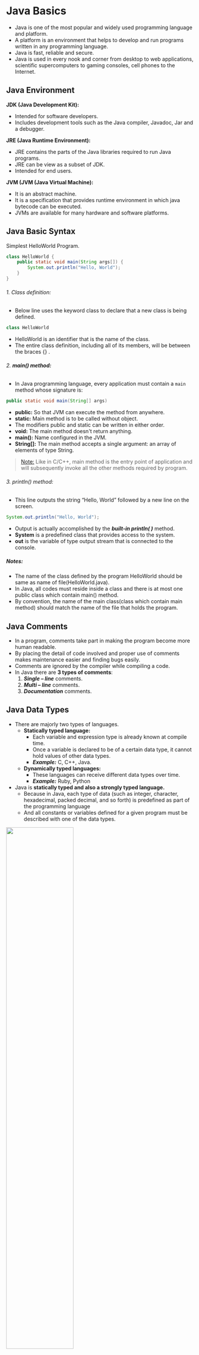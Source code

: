 # Java Basics

- Java is one of the most popular and widely used programming language and platform. 
- A platform is an environment that helps to develop and run programs written in any programming language.
- Java is fast, reliable and secure. 
- Java is used in every nook and corner from desktop to web applications, scientific supercomputers to gaming consoles, cell phones to the Internet.

## Java Environment

**JDK (Java Development Kit):**

- Intended for software developers.
- Includes development tools such as the Java compiler,  Javadoc,  Jar and a debugger.

**JRE (Java Runtime Environment):** 

- JRE contains the parts of the Java libraries required to run Java programs.
- JRE can be view as a subset of JDK.
- Intended for end users. 

**JVM (JVM (Java Virtual Machine):**

- It is an abstract machine. 
- It is a specification that provides runtime environment in which java bytecode can be executed. 
- JVMs are available for many hardware and software platforms. 



## Java Basic Syntax

Simplest HelloWorld Program.

```java
class HelloWorld {
    public static void main(String args[]) { 
        System.out.println("Hello, World"); 
    } 
} 
```

###### 1. Class definition:

- Below line uses the keyword class to declare that a new class is being defined.

```java
class HelloWorld
```

- HelloWorld is an identifier that is the name of the class. 
- The entire class definition, including all of its members, will be between the braces {} .

###### 2. **main() method:** 

- In Java programming language, every application must contain a `main` method whose signature is:

```java
public static void main(String[] args)
```

- **public:** So that JVM can execute the method from anywhere.
- **static:** Main method is to be called without object. 
- The modifiers public and static can be written in either order.
- **void:** The main method doesn't return anything.
- **main():** Name configured in the JVM.
- **String[]:** The main method accepts a single argument:  an array of elements of type String.

> [Note:]() Like in C/C++, main method is the entry point of application and will subsequently invoke all the other methods required by program.

###### 3. println() method:

- This line outputs the string “Hello, World” followed by a new line on the screen.

```java
System.out.println("Hello, World");
```

- Output is actually accomplished by the ***built-in println( )*** method. 
- **System** is a predefined class that provides access to the system.
- **out** is the variable of type output stream that is connected to the console.

##### Notes:

- The name of the class defined by the program HelloWorld should be same as name of file(HelloWorld.java).
- In Java, all codes must reside inside a class and there is at most one public class which contain main() method.
- By convention, the name of the main class(class which contain main method) should match the name of the file that holds the program.





## Java Comments

- In a program, comments take part in making the program become more human readable.
- By placing the detail of code involved and proper use of comments makes maintenance easier and finding bugs easily. 
- Comments are ignored by the compiler while compiling a code.
- In Java there are **3 types of comments**:
    1. ***Single – line*** comments.
    2. ***Multi – line*** comments.
    3. ***Documentation*** comments.





## Java Data Types

- There are majorly two types of languages.
    - **Statically typed language:** 
        - Each variable and expression type is already known at compile time.
        - Once a variable is declared to be of a certain data type, it cannot hold values of other data types.
        - ***Example:*** C, C++,  Java.
    - **Dynamically typed languages:** 
        - These languages can receive different data types over time.
        - ***Example:***  Ruby, Python
- Java is **statically typed and also a strongly typed language.** 
    - Because in Java, each type of data (such as integer, character, hexadecimal, packed decimal, and so forth) is predefined as part of the programming language
    - And all constants or variables defined for a given program must be described with one of the data types.

<img src="assets/Data-types-in-Java.jpg" width="60%">

### Primitive Data Types

![img](assets/Primitive-Data-Types-in-Java-4.jpg)

##### Notes:

- In Java SE 8 and later, we can use the int data type to represent an unsigned 32-bit integer, which has value in the range [0, 2<sup>32</sup>-1]. Use the Integer class to use int data type as an unsigned integer.
- As above we can use the long data type to represent an unsigned 64-bit long, which has a minimum value of 0 and a maximum value of 2<sup>64</sup>-1. The Long class also contains methods like compareUnsigned, divideUnsigned etc to support arithmetic operations for unsigned long.
- Both float and double data types were designed especially for scientific calculations, where approximation errors are acceptable. If accuracy is the most prior concern then, recommended not to use them and use ***[BigDecimal](http://docs.oracle.com/javase/1.5.0/docs/api/java/math/BigDecimal.html)*** class instead. For details: ***[Rounding off errors in Java](https://www.geeksforgeeks.org/rounding-off-errors-java/)***.

### Non-Primitive / Reference Data Types

- The **Reference Data Types** will contain a memory address of variable value because the reference types won’t store the variable value directly in memory. 
- They are ***[strings](https://www.geeksforgeeks.org/strings-in-java/)***, ***[objects](https://www.geeksforgeeks.org/classes-objects-java/)***, ***[arrays](https://www.geeksforgeeks.org/arrays-in-java/)***, etc.

#### Strings:

- ***[Strings](https://www.geeksforgeeks.org/strings-in-java/)*** are defined as an array of characters.
- The difference between a character array and a string is the string is terminated with a special character **'\0'**.

**Basic Syntax:**

```
<String_Type> <string_variable> = “<sequence_of_string>”;
```

***Example:***

```java
// Declare String without using new operator 
String s = "GeeksforGeeks"; 

// Declare String using new operator 
String s1 = new String("GeeksforGeeks"); 
```

#### Class:

- A [Class]() is a user-defined blueprint or prototype from which objects are created. 
- It represents the set of properties or methods that are common to all objects of one type. 
- In general, class declarations can include these components, in order:
    1. **Modifiers:** A class can be public or has default access (Refer [this](https://www.geeksforgeeks.org/access-specifiers-for-classes-or-interfaces-in-java/) for details).
    2. **Class name:** The name should begin with a initial letter (capitalized by convention).
    3. **Superclass(if any):** The name of the class’s parent (superclass), if any, preceded by the keyword ***extends***. A class can only extend (subclass) one parent.
    4. **Interfaces(if any):** A comma-separated list of interfaces implemented by the class, if any, preceded by the keyword ***implements***. A class can implement more than one interface.
    5. **Body:** The class body surrounded by braces, { }.

#### Object:

- [Object]()is a basic unit of Object-Oriented Programming and represents the real-life entities.  
- A typical Java program creates many objects, which as we know, interact by invoking methods. 
- An object consists of :
    1. **State:**  It is represented by ***attributes*** of an object. It also reflects the ***properties*** of an object.
    2. **Behavior:** It is represented by ***methods*** of an object. It also reflects the ***response*** of an object with other objects.
    3. **Identity** : It gives a ***unique name*** to an object and enables one object to ***interact*** with other objects.

#### Interface:

- Like a class, an [Interface]() can have methods and variables.
- But the methods declared in an interface are by default ***abstract*** (only method signature, no body).  
- Interfaces specify ***what a class must do and not how***. It is the blueprint of the class.
- An Interface is about capabilities like a Player may be an interface and any class implementing Player must be able to (or must implement) move(). So it specifies a set of methods that the class has to implement.
- If a class implements an interface and does not provide method bodies for all functions specified in the interface, then class must be declared abstract.
- A Java library example is, ***[Comparator Interface](https://www.geeksforgeeks.org/comparator-interface-java/)***, if a class implements this interface, then it can be used to sort a collection.

#### Array:

- ***[Array](https://www.geeksforgeeks.org/arrays-in-java/)*** is a ***group of like-typed variables*** that are referred to by a common name.
- Arrays in Java work differently than they do in C/C++. 
- Following are some important point about Java arrays.
    - In Java all arrays are dynamically allocated. (discussed below).
    - Since arrays are objects in Java, we can find their length using member length. 
    - This is different from C/C++ where we find length using sizeof.
    - A Java array variable can also be declared like other variables with [] after the data type.
    - The variables in the array are ordered and have an index beginning from 0.
    - Java array can be also be used as a static field, a local variable or a method parameter.
    - The **size** of an array must be specified by an int value and not long or short.
    - The direct superclass of an array type is ***[Object](https://www.geeksforgeeks.org/object-class-in-java/)***.
    - Every array type implements the interfaces ***[Cloneable](https://www.geeksforgeeks.org/marker-interface-java/)*** and ***[java.io.Serializable](https://www.geeksforgeeks.org/serialization-in-java/)***.





## Java Variables

###### What is a Variable ?

- A variable is a name given to a memory location and is the basic unit of storage in a program.
- The value stored in a variable can be changed during program execution.
- It is only a name given to a memory location, all the operations done on the variable effects that memory location.
- In Java, all the variables must be declared before use.

###### How to declare variables ?

<img src="assets/Variables-in-Java.png" width="30%">

- **datatype:** Type of data that can be stored in this variable.
- **variable_name:** Name given to the variable.
- **value:** It is the initial value stored in the variable.

***Examples:***

```java
float simpleInterest; //Declaring float variable
int time = 10, speed = 20; //Declaring and Initializing integer variable
char var = 'h'; // Declaring and Initializing character variable
```

### Types of Variables

###### 1. Local Variables: 

- A variable defined within a block or method or constructor is called local variable.

- These variable are created when the block in entered or the function is called and destroyed after exiting from the block or when the call returns from the function.
- The scope of these variables exists only within the block in which the variable is declared. i.e. we can access these variable only within that block.
- ***Initilisation*** of Local Variable is ***Mandatory***.

***Example:***

```java
public class StudentDetails { 
    public void StudentAge() { 
        // local variable age 
        int age = 0; 
        age = age + 5; 
        System.out.println("Student age is : " + age); 
    } 
  
    public static void main(String args[]) { 
        StudentDetails obj = new StudentDetails(); 
        obj.StudentAge(); 
    } 
} 
```

**Output:**

```
Student age is : 5
```

Here, the variable age is a local variable to the function StudentAge(). If we use the variable age outside StudentAge() function, the compiler will produce an error



###### 2. Instance Variables: 

- Instance variables are ***non-static variables*** and are ***declared in a class outside any method, constructor or block***.
- These variables are created when an object of the class is created and destroyed when the object is destroyed.
- Unlike local variables, we may use access specifiers for instance variables. If we do not specify any access specifier then the default access specifier will be used.
- ***Initilisation*** of Instance Variable is ***NOT Mandatory***. Its default value is 0.
- Instance Variable can be accessed only by creating objects.
- In case we have multiple objects as in the below program, ***each object will have its own copies of instance variables***.

***Examples:***

```java
import java.io.*; 
class Marks { 
    // These variables are instance variables, they are in a class and are not inside any function 
    int engMarks; 
    int mathsMarks; 
} 
  
class MarksDemo { 
    public static void main(String args[]) { 
        // first object 
        Marks obj1 = new Marks(); 
        obj1.engMarks = 50; 
        obj1.mathsMarks = 80; 
  
        // second object 
        Marks obj2 = new Marks(); 
        obj2.engMarks = 80; 
        obj2.mathsMarks = 60; 
  
        // displaying marks for first object 
        System.out.println("Marks for first object:"); 
        System.out.println(obj1.engMarks); 
        System.out.println(obj1.mathsMarks); 
  
        // displaying marks for second object 
        System.out.println("Marks for second object:"); 
        System.out.println(obj2.engMarks); 
        System.out.println(obj2.mathsMarks); 
    } 
} 
```

**Output:**

```
Marks for first object:
50
80
Marks for second object:
80
60
```



###### 3. Static Variables

- Static variables are also Class variables and are declared similarly as instance variables.
- The difference is that static variables are declared using the ***static keyword*** within a class outside any method constructor or block.
- Unlike instance variables, we can ***only have one copy of a static variable*** per class irrespective of how many objects we create.
- Static variables are created at the start of program execution and destroyed automatically when execution ends.
- ***Initilisation*** of Static Variable is ***NOT Mandatory***. Its default value is 0.
- If we access the static variable like Instance variable (through an object), the compiler will show the warning message and it won’t halt the program. The compiler will replace the object name to class name automatically.
- If we access the static variable without the class name, Compiler will automatically append the class name.
- No need to create an object of that class too access static variables, can simply access as **`class_name.variable_name;`**

***Example:***

```java
import java.io.*; 
class Emp { 
  // static variable salary 
  public static double salary; 
  public static String name = "Harsh"; 
} 

public class EmpDemo { 
  public static void main(String args[]) { 
    // accessing static variable without object 
    Emp.salary = 1000; 
    System.out.println(Emp.name + "'s average salary:"+ Emp.salary); 
  } 
} 
```

**Output:**

```
Harsh's average salary:1000.0
```





## Java Keywords

###### What are Java Keywords ?

- ***Reserved words***  in a language that are used for some internal process or represent some predefined actions. 
- These words are therefore not allowed to use as a variable names or objects, using these will result into a ***compile time error***.

###### List of reserved words or keywords

1. **abstract** -Specifies that a class or method will be implemented later, in a subclass
2. **assert** -Assert describes a predicate (a true–false statement) placed in a Java program to indicate that the developer thinks that the predicate is always true at that place. If an assertion evaluates to false at run-time, an assertion failure results, which typically causes execution to abort.
3. **boolean** – A data type that can hold True and False values only
4. **break** – A control statement for breaking out of loops
5. **byte** – A data type that can hold 8-bit data values
6. **case** – Used in switch statements to mark blocks of text
7. **catch** – Catches exceptions generated by try statements
8. **char** – A data type that can hold unsigned 16-bit Unicode characters
9. **class** -Declares a new class
10. **continue** -Sends control back outside a loop
11. **default** -Specifies the default block of code in a switch statement
12. **do** -Starts a do-while loop
13. **double** – A data type that can hold 64-bit floating-point numbers
14. **else** – Indicates alternative branches in an if statement
15. **enum** – A Java keyword used to declare an enumerated type. Enumerations extend the base class.
16. **extends** -Indicates that a class is derived from another class or interface
17. **final** -Indicates that a variable holds a constant value or that a method will not be overridden
18. **finally** -Indicates a block of code in a try-catch structure that will always be executed
19. **float** -A data type that holds a 32-bit floating-point number
20. **for** -Used to start a for loop
21. **if** -Tests a true/false expression and branches accordingly
22. **implements** -Specifies that a class implements an interface
23. **import** -References other classes
24. **instanceof** -Indicates whether an object is an instance of a specific class or implements an interface
25. **int** – A data type that can hold a 32-bit signed integer
26. **interface** – Declares an interface
27. **long** – A data type that holds a 64-bit integer
28. **native** -Specifies that a method is implemented with native (platform-specific) code
29. **new** – Creates new objects
30. **null** -Indicates that a reference does not refer to anything
31. **package** – Declares a Java package
32. **private** -An access specifier indicating that a method or variable may be accessed only in the class it’s declared in
33. **protected** – An access specifier indicating that a method or variable may only be accessed in the class it’s declared in (or a subclass of the class it’s declared in or other classes in the same package)
34. **public** – An access specifier used for classes, interfaces, methods, and variables indicating that an item is accessible throughout the application (or where the class that defines it is accessible)
35. **return** -Sends control and possibly a return value back from a called method
36. **short** – A data type that can hold a 16-bit integer
37. **static** -Indicates that a variable or method is a class method (rather than being limited to one particular object)
38. **strictfp** – A Java keyword used to restrict the precision and rounding of floating point calculations to ensure portability.
39. **super** – Refers to a class’s base class (used in a method or class constructor)
40. **switch** -A statement that executes code based on a test value
41. **synchronized** -Specifies critical sections or methods in multithreaded code
42. **this** -Refers to the current object in a method or constructor
43. **throw** – Creates an exception
44. **throws** -Indicates what exceptions may be thrown by a method
45. **transient** -Specifies that a variable is not part of an object’s persistent state
46. **try** -Starts a block of code that will be tested for exceptions
47. **void** -Specifies that a method does not have a return value
48. **volatile** -Indicates that a variable may change asynchronously
49. **while** -Starts a while loop

###### Reserved for future

Some keywords are reserved, even they are not currently in use.

- **const** -Reserved for future use
- **goto** – Reserved for future use

###### Literals

They look like keywords, but in actual they are **literals** and still can’t be used as identifiers in a program

- **true**
- **false** 
- **null**





## Java Operators

###### What are Java Operators ?

- Java provides many types of operators which can be used according to the need.
- They are classified based on the functionality they provide. 

##### 1. Arithmetic Operators:

They are used to perform simple arithmetic operations on primitive data types.

- **\*** Multiplication
- **/** Division
- **%** Modulo
- **+** Addition
- **–** Subtraction

##### 2. Unary Operators:

Unary operators need only one operand. They are used to increment, decrement or negate a value.

- **–  Unary minus:** used for negating the values.
- **+  Unary plus:** used for giving positive values. Only used when deliberately converting a negative value to positive.
- **++** **Increment operator:** used for incrementing the value by 1. There are two varieties of increment operator.
    - **Post-Increment :** Value is first used for computing the result and then incremented.
    - **Pre-Increment :** Value is incremented first and then result is computed.
- **—  Decrement operator:** used for decrementing the value by 1. There are two varieties of decrement operator.
    - **Post-decrement :** Value is first used for computing the result and then decremented.
    - **Pre-Decrement :** Value is decremented first and then result is computed.
- **!  Logical not operator:** used for inverting a boolean value.

##### 3. Assignment Operator : '='

- Assignment operator is used to assign a value to any variable. 
- It has a right to left associativity, i.e value given on right hand side of operator is assigned to the variable on the left and therefore right hand side value must be declared before using it or should be a constant.
- General format of assignment operator is,

```
variable = value;
```

- In many cases assignment operator can be combined with other operators to build a shorter version of statement called **Compound Statement**. For example, instead of a **=** a+5, we can write a **+=** 5.
    - **+=** for adding left operand with right operand and then assigning it to variable on the left.
    - **-=** for subtracting left operand with right operand and then assigning it to variable on the left.
    - ***=** for multiplying left operand with right operand and then assigning it to variable on the left.
    - **/=** for dividing left operand with right operand and then assigning it to variable on the left.
    - **%=** for assigning modulo of left operand with right operand and then assigning it to variable on the left.

##### 4. Relational Operators :

- These operators are used to check for relations like equality, greater than, less than. 
- They return boolean result after the comparison and are extensively used in looping statements as well as conditional if else statements.
- General format is:

```
variable relation_operator value 
```

- Some of the relational operators are:
    - **==  Equal to :** returns true of left hand side is equal to right hand side.
    - **!=  Not Equal to :** returns true of left hand side is not equal to right hand side.
    - **<  less than :** returns true of left hand side is less than right hand side.
    - **<=  less than or equal to :** returns true of left hand side is less than or equal to right hand side.
    - **>  Greater than :** returns true of left hand side is greater than right hand side.
    - **>=  Greater than or equal to :** returns true of left hand side is greater than or equal to right hand side.

##### 5. Logical Operators :

- These operators are used to perform “logical AND” and “logical OR” operation.
- One thing to keep in mind is the second condition is not evaluated if the first one is false, i.e. it has a short-circuiting effect.
- Used extensively to test for several conditions for making a decision.
- Conditional operators are:
    - **&&  Logical AND :** returns true when both conditions are true.
    - **\|\|  Logical OR :** returns true if at least one condition is true.

##### 6. Ternary operator :

- Ternary operator is a shorthand version of if-else statement. 
- It has three operands and hence the name ternary. 
- General format is:

```
condition ? if true : if false
```

##### 7. Bitwise Operators : 

- These operators are used to perform manipulation of individual bits of a number.
- They can be used with any of the integer types.
- They are used when performing update and query operations of Binary indexed tree.
    - **&  Bitwise AND operator :** returns bit by bit AND of input values.
    - **\| Bitwise OR operator :** returns bit by bit OR of input values.
    - **^ Bitwise XOR operator :** returns bit by bit XOR of input values.
    - **~ Bitwise Complement Operator :** This is a unary operator which returns the one’s compliment representation of the input value, i.e. with all bits inversed.

##### 8. Shift Operators :

- These operators are used to shift the bits of a number left or right thereby multiplying or dividing the number by two respectively. 
- They can be used when we have to multiply or divide a number by two. 
    - **<< Left shift operator:** shifts the bits of the number to the left and fills 0 on voids left as a result. Similar effect as of multiplying the number with some power of two.
    - **>> Signed Right shift operator:** shifts the bits of the number to the right and fills 0 on voids left as a result. The leftmost bit depends on the sign of initial number. Similar effect as of dividing the number with some power of two.
    - **>>> Unsigned Right shift operator:** shifts the bits of the number to the right and fills 0 on voids left as a result. The leftmost bit is set to 0.
- General Format:

```
 number shift_op number_of_places_to_shift;
```

##### 9. Instance of operator

- Used for type checking. It can be used to test if an object is an instance of a class, a subclass or an interface.
- General format :

```
object instance of class/subclass/interface
```

***Example:***

```java
// Java program to illustrate instance of operator 
class Operators { 
    public static void main(String[] args) { 
        Person obj1 = new Person(); 
        Person obj2 = new Boy(); 
  
        // As obj is of type person, it is not an instance of Boy or interface 
        System.out.println("obj1 instanceof Person: " + (obj1 instanceof Person)); 
        System.out.println("obj1 instanceof Boy: " + (obj1 instanceof Boy)); 
        System.out.println("obj1 instanceof MyInterface: " + (obj1 instanceof MyInterface)); 
  
        // Since obj2 is of type boy, whose parent class is person and it implements 
        // the interface Myinterface, it is instance of all of these classes 
        System.out.println("obj2 instanceof Person: " + (obj2 instanceof Person)); 
        System.out.println("obj2 instanceof Boy: " + (obj2 instanceof Boy)); 
        System.out.println("obj2 instanceof MyInterface: " + (obj2 instanceof MyInterface)); 
    } 
} 
  
class Person { 
} 
  
class Boy extends Person implements MyInterface { 
} 
  
interface MyInterface { 
} 
```

**Output:**

```
obj1 instanceof Person: true
obj1 instanceof Boy: false
obj1 instanceof MyInterface: false
obj2 instanceof Person: true
obj2 instanceof Boy: true
obj2 instanceof MyInterface: true
```





## Java Control Statements - Decision Making

###### What are Java Control Statements ?

- A programming language uses control statements to control the flow of execution of program based on certain conditions. 
- These  are used to cause the flow of execution to advance and branch based on changes to the state of a program.
- These statements allows to control the flow of your program’s execution based upon conditions known only during run time.

##### 1. if

- Used to decide whether a certain statement or block of statements will be executed or not.

```java
if(condition) {
   // Statements to execute if
   // condition is true
}
```

##### 2. if-else

- We can use the else statement with if statement to execute a block of code when the condition is false.

```java
if (condition){
    // Executes this block if condition is true
} else {
    // Executes this block if condition is false
}
```

##### 3. nested-if

- It is an if statement that is the target of another if or else.

```java
if (condition1) {
   // Executes when condition1 is true
   if (condition2) {
      // Executes when condition2 is true
   }
}
```

##### 4. if-else-if ladder

- The if statements are executed from the top down.
- As soon as one  if is true, the statement associated with that if is executed, and the rest of the ladder is bypassed. 
- If none of the conditions is true, then the final else statement will be executed.

```java
if (condition1) {
    // statement;
} else if (condition2) {
   // statement;
} else if (condition3) {
   // statement;
}
.
.
.
else {
   // statement;
}
```

##### 5. Switch-case

- The switch statement is a multiway branch statement. 
- It provides an easy way to dispatch execution to different parts of code based on the value of the expression.

```java
switch (expression){
  case value1:
    statement1;
    break;
  case value2:
    statement2;
    break;
  .
  .
  case valueN:
    statementN;
    break;
  default:
    statementDefault;
}
```

- Expression can be of type byte, short, int,  char, String or an enumeration.
- Dulplicate case values are not allowed.
- The default statement is optional.
- The break statement is used inside the switch to terminate a statement sequence.
- The break statement is optional. If omitted, execution will continue on into the next case.

##### 6. Jump Statements

- Java supports 3 jump statements: 
    - **break**
    - **continue** 
    - **return**. 
- These three statements transfer control to other part of the program.





## Java Loops

###### What are Java Loops ?

- Facilitates the execution of a set of instructions/functions repeatedly while some condition evaluates to true.
- Java provides three ways for executing the loops.
- While all the ways provide similar basic functionality, they differ in their syntax and condition checking time.

##### 1. while loop:

- Allows code to be executed repeatedly based on a given Boolean condition.
- The while loop can be thought of as a repeating if statement.

```java
while (boolean condition) {
   // loop statements...
}
```

##### 2. For Loop:

- Provides a concise way of writing the loop structure. 
- Unlike a while loop, a for statement consumes the initialization, condition and increment/decrement in one line.
- Thereby providing a shorter, easy to debug structure of looping.

```java
for (initialization condition; testing condition; increment/decrement){
    // statement(s)
}
```

###### Enhanced For Loop

- Java also includes another version of for loop introduced in Java 5.

- Enhanced for loop provides a simpler way to iterate through the elements of a collection or array. 

- It is inflexible and should be used only when there is a need to iterate through elements in a sequential manner without caring index.

- **Important Points:**
- The object/variable is immutable when enhanced for loop is used.
  
- It ensures that the values in the array can not be modified, so it can be said as a read-only loop.
    - Here we can’t update the values as opposed to other loops where values can be modified.

```java
for (T element : Collection obj or array) {
    // statement(s)
}
```

***Example:***

```java
String array[] = { "Ron", "Harry", "Hermoine" }; 

for (String x : array) { 
    System.out.println(x); 
} 
```

###### Java For-Each loop

```java
arrList.forEach((e) -> print(e));
```



##### 3. do while loop

- Similar to while loop with only difference that it checks for condition after executing the statements.
- An example of ***Exit Control Loop.***

```java
do {
    // statements..
} while (condition);
```











---



